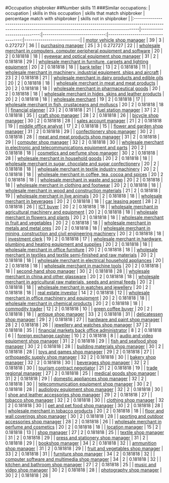 #Occupation shipbroker
##Number skills 11
###Similar occupations:
| occupation                                                                                                                                                    |   skills in this occupation |   skills that match shipbroker |   percentage match with shipbroker |   skills not in shipbroker |
|:--------------------------------------------------------------------------------------------------------------------------------------------------------------|----------------------------:|-------------------------------:|-----------------------------------:|---------------------------:|
| [motor vehicle shop manager](motor_vehicle_shop_manager.md)                                                                                                   |                          39 |                              3 |                           0.272727 |                         36 |
| [purchasing manager](purchasing_manager.md)                                                                                                                   |                          25 |                              3 |                           0.272727 |                         22 |
| [wholesale merchant in computers, computer peripheral equipment and software](wholesale_merchant_in_computers,_computer_peripheral_equipment_and_software.md) |                          20 |                              2 |                           0.181818 |                         18 |
| [eyewear and optical equipment shop manager](eyewear_and_optical_equipment_shop_manager.md)                                                                   |                          31 |                              2 |                           0.181818 |                         29 |
| [wholesale merchant in furniture, carpets and lighting equipment](wholesale_merchant_in_furniture,_carpets_and_lighting_equipment.md)                         |                          20 |                              2 |                           0.181818 |                         18 |
| [bank teller](bank_teller.md)                                                                                                                                 |                          13 |                              2 |                           0.181818 |                         11 |
| [wholesale merchant in machinery, industrial equipment, ships and aircraft](wholesale_merchant_in_machinery,_industrial_equipment,_ships_and_aircraft.md)     |                          23 |                              2 |                           0.181818 |                         21 |
| [wholesale merchant in dairy products and edible oils](wholesale_merchant_in_dairy_products_and_edible_oils.md)                                               |                          20 |                              2 |                           0.181818 |                         18 |
| [wholesale merchant in meat and meat products](wholesale_merchant_in_meat_and_meat_products.md)                                                               |                          20 |                              2 |                           0.181818 |                         18 |
| [wholesale merchant in pharmaceutical goods](wholesale_merchant_in_pharmaceutical_goods.md)                                                                   |                          20 |                              2 |                           0.181818 |                         18 |
| [wholesale merchant in hides, skins and leather products](wholesale_merchant_in_hides,_skins_and_leather_products.md)                                         |                          20 |                              2 |                           0.181818 |                         18 |
| [wholesale merchant](wholesale_merchant.md)                                                                                                                   |                          19 |                              2 |                           0.181818 |                         17 |
| [wholesale merchant in fish, crustaceans and molluscs](wholesale_merchant_in_fish,_crustaceans_and_molluscs.md)                                               |                          20 |                              2 |                           0.181818 |                         18 |
| [financial planner](financial_planner.md)                                                                                                                     |                          23 |                              2 |                           0.181818 |                         21 |
| [fuel station manager](fuel_station_manager.md)                                                                                                               |                          37 |                              2 |                           0.181818 |                         35 |
| [craft shop manager](craft_shop_manager.md)                                                                                                                   |                          28 |                              2 |                           0.181818 |                         26 |
| [bicycle shop manager](bicycle_shop_manager.md)                                                                                                               |                          30 |                              2 |                           0.181818 |                         28 |
| [sales account manager](sales_account_manager.md)                                                                                                             |                          21 |                              2 |                           0.181818 |                         19 |
| [middle office analyst](middle_office_analyst.md)                                                                                                             |                          17 |                              2 |                           0.181818 |                         15 |
| [flower and garden shop manager](flower_and_garden_shop_manager.md)                                                                                           |                          31 |                              2 |                           0.181818 |                         29 |
| [confectionery shop manager](confectionery_shop_manager.md)                                                                                                   |                          30 |                              2 |                           0.181818 |                         28 |
| [meat and meat products shop manager](meat_and_meat_products_shop_manager.md)                                                                                 |                          31 |                              2 |                           0.181818 |                         29 |
| [computer shop manager](computer_shop_manager.md)                                                                                                             |                          32 |                              2 |                           0.181818 |                         30 |
| [wholesale merchant in electronic and telecommunications equipment and parts](wholesale_merchant_in_electronic_and_telecommunications_equipment_and_parts.md) |                          20 |                              2 |                           0.181818 |                         18 |
| [cosmetics and perfume shop manager](cosmetics_and_perfume_shop_manager.md)                                                                                   |                          30 |                              2 |                           0.181818 |                         28 |
| [wholesale merchant in household goods](wholesale_merchant_in_household_goods.md)                                                                             |                          20 |                              2 |                           0.181818 |                         18 |
| [wholesale merchant in sugar, chocolate and sugar confectionery](wholesale_merchant_in_sugar,_chocolate_and_sugar_confectionery.md)                           |                          20 |                              2 |                           0.181818 |                         18 |
| [wholesale merchant in textile industry machinery](wholesale_merchant_in_textile_industry_machinery.md)                                                       |                          20 |                              2 |                           0.181818 |                         18 |
| [wholesale merchant in coffee, tea, cocoa and spices](wholesale_merchant_in_coffee,_tea,_cocoa_and_spices.md)                                                 |                          20 |                              2 |                           0.181818 |                         18 |
| [wholesale merchant in waste and scrap](wholesale_merchant_in_waste_and_scrap.md)                                                                             |                          20 |                              2 |                           0.181818 |                         18 |
| [wholesale merchant in clothing and footwear](wholesale_merchant_in_clothing_and_footwear.md)                                                                 |                          20 |                              2 |                           0.181818 |                         18 |
| [wholesale merchant in wood and construction materials](wholesale_merchant_in_wood_and_construction_materials.md)                                             |                          21 |                              2 |                           0.181818 |                         19 |
| [wholesale merchant in live animals](wholesale_merchant_in_live_animals.md)                                                                                   |                          20 |                              2 |                           0.181818 |                         18 |
| [wholesale merchant in beverages](wholesale_merchant_in_beverages.md)                                                                                         |                          20 |                              2 |                           0.181818 |                         18 |
| [car leasing agent](car_leasing_agent.md)                                                                                                                     |                          28 |                              2 |                           0.181818 |                         26 |
| [ICT buyer](ICT_buyer.md)                                                                                                                                     |                          20 |                              2 |                           0.181818 |                         18 |
| [wholesale merchant in agricultural machinery and equipment](wholesale_merchant_in_agricultural_machinery_and_equipment.md)                                   |                          20 |                              2 |                           0.181818 |                         18 |
| [wholesale merchant in flowers and plants](wholesale_merchant_in_flowers_and_plants.md)                                                                       |                          20 |                              2 |                           0.181818 |                         18 |
| [wholesale merchant in fruit and vegetables](wholesale_merchant_in_fruit_and_vegetables.md)                                                                   |                          20 |                              2 |                           0.181818 |                         18 |
| [wholesale merchant in metals and metal ores](wholesale_merchant_in_metals_and_metal_ores.md)                                                                 |                          20 |                              2 |                           0.181818 |                         18 |
| [wholesale merchant in mining, construction and civil engineering machinery](wholesale_merchant_in_mining,_construction_and_civil_engineering_machinery.md)   |                          20 |                              2 |                           0.181818 |                         18 |
| [investment clerk](investment_clerk.md)                                                                                                                       |                          19 |                              2 |                           0.181818 |                         17 |
| [wholesale merchant in hardware, plumbing and heating equipment and supplies](wholesale_merchant_in_hardware,_plumbing_and_heating_equipment_and_supplies.md) |                          20 |                              2 |                           0.181818 |                         18 |
| [wholesale merchant in office furniture](wholesale_merchant_in_office_furniture.md)                                                                           |                          20 |                              2 |                           0.181818 |                         18 |
| [wholesale merchant in textiles and textile semi-finished and raw materials](wholesale_merchant_in_textiles_and_textile_semi-finished_and_raw_materials.md)   |                          20 |                              2 |                           0.181818 |                         18 |
| [wholesale merchant in electrical household appliances](wholesale_merchant_in_electrical_household_appliances.md)                                             |                          20 |                              2 |                           0.181818 |                         18 |
| [wholesale merchant in machine tools](wholesale_merchant_in_machine_tools.md)                                                                                 |                          20 |                              2 |                           0.181818 |                         18 |
| [second-hand shop manager](second-hand_shop_manager.md)                                                                                                       |                          30 |                              2 |                           0.181818 |                         28 |
| [wholesale merchant in china and other glassware](wholesale_merchant_in_china_and_other_glassware.md)                                                         |                          20 |                              2 |                           0.181818 |                         18 |
| [wholesale merchant in agricultural raw materials, seeds and animal feeds](wholesale_merchant_in_agricultural_raw_materials,_seeds_and_animal_feeds.md)       |                          20 |                              2 |                           0.181818 |                         18 |
| [wholesale merchant in watches and jewellery](wholesale_merchant_in_watches_and_jewellery.md)                                                                 |                          20 |                              2 |                           0.181818 |                         18 |
| [real estate investor](real_estate_investor.md)                                                                                                               |                          14 |                              2 |                           0.181818 |                         12 |
| [wholesale merchant in office machinery and equipment](wholesale_merchant_in_office_machinery_and_equipment.md)                                               |                          20 |                              2 |                           0.181818 |                         18 |
| [wholesale merchant in chemical products](wholesale_merchant_in_chemical_products.md)                                                                         |                          20 |                              2 |                           0.181818 |                         18 |
| [commodity trader](commodity_trader.md)                                                                                                                       |                          12 |                              2 |                           0.181818 |                         10 |
| [green coffee buyer](green_coffee_buyer.md)                                                                                                                   |                          20 |                              2 |                           0.181818 |                         18 |
| [antique shop manager](antique_shop_manager.md)                                                                                                               |                          33 |                              2 |                           0.181818 |                         31 |
| [delicatessen shop manager](delicatessen_shop_manager.md)                                                                                                     |                          29 |                              2 |                           0.181818 |                         27 |
| [hardware and paint shop manager](hardware_and_paint_shop_manager.md)                                                                                         |                          28 |                              2 |                           0.181818 |                         26 |
| [jewellery and watches shop manager](jewellery_and_watches_shop_manager.md)                                                                                   |                          37 |                              2 |                           0.181818 |                         35 |
| [financial markets back office administrator](financial_markets_back_office_administrator.md)                                                                 |                           8 |                              2 |                           0.181818 |                          6 |
| [foreign exchange cashier](foreign_exchange_cashier.md)                                                                                                       |                          10 |                              2 |                           0.181818 |                          8 |
| [audio and video equipment shop manager](audio_and_video_equipment_shop_manager.md)                                                                           |                          31 |                              2 |                           0.181818 |                         29 |
| [fish and seafood shop manager](fish_and_seafood_shop_manager.md)                                                                                             |                          30 |                              2 |                           0.181818 |                         28 |
| [building materials shop manager](building_materials_shop_manager.md)                                                                                         |                          30 |                              2 |                           0.181818 |                         28 |
| [toys and games shop manager](toys_and_games_shop_manager.md)                                                                                                 |                          29 |                              2 |                           0.181818 |                         27 |
| [orthopaedic supply shop manager](orthopaedic_supply_shop_manager.md)                                                                                         |                          32 |                              2 |                           0.181818 |                         30 |
| [bakery shop manager](bakery_shop_manager.md)                                                                                                                 |                          32 |                              2 |                           0.181818 |                         30 |
| [beverages shop manager](beverages_shop_manager.md)                                                                                                           |                          32 |                              2 |                           0.181818 |                         30 |
| [tourism contract negotiator](tourism_contract_negotiator.md)                                                                                                 |                          21 |                              2 |                           0.181818 |                         19 |
| [trade regional manager](trade_regional_manager.md)                                                                                                           |                          27 |                              2 |                           0.181818 |                         25 |
| [medical goods shop manager](medical_goods_shop_manager.md)                                                                                                   |                          31 |                              2 |                           0.181818 |                         29 |
| [domestic appliances shop manager](domestic_appliances_shop_manager.md)                                                                                       |                          32 |                              2 |                           0.181818 |                         30 |
| [telecommunication equipment shop manager](telecommunication_equipment_shop_manager.md)                                                                       |                          30 |                              2 |                           0.181818 |                         28 |
| [audiology equipment shop manager](audiology_equipment_shop_manager.md)                                                                                       |                          32 |                              2 |                           0.181818 |                         30 |
| [shoe and leather accessories shop manager](shoe_and_leather_accessories_shop_manager.md)                                                                     |                          29 |                              2 |                           0.181818 |                         27 |
| [tobacco shop manager](tobacco_shop_manager.md)                                                                                                               |                          32 |                              2 |                           0.181818 |                         30 |
| [clothing shop manager](clothing_shop_manager.md)                                                                                                             |                          32 |                              2 |                           0.181818 |                         30 |
| [pet and pet food shop manager](pet_and_pet_food_shop_manager.md)                                                                                             |                          30 |                              2 |                           0.181818 |                         28 |
| [wholesale merchant in tobacco products](wholesale_merchant_in_tobacco_products.md)                                                                           |                          20 |                              2 |                           0.181818 |                         18 |
| [floor and wall coverings shop manager](floor_and_wall_coverings_shop_manager.md)                                                                             |                          30 |                              2 |                           0.181818 |                         28 |
| [sporting and outdoor accessories shop manager](sporting_and_outdoor_accessories_shop_manager.md)                                                             |                          28 |                              2 |                           0.181818 |                         26 |
| [wholesale merchant in perfume and cosmetics](wholesale_merchant_in_perfume_and_cosmetics.md)                                                                 |                          20 |                              2 |                           0.181818 |                         18 |
| [location manager](location_manager.md)                                                                                                                       |                          15 |                              2 |                           0.181818 |                         13 |
| [shop manager](shop_manager.md)                                                                                                                               |                          27 |                              2 |                           0.181818 |                         25 |
| [textile shop manager](textile_shop_manager.md)                                                                                                               |                          31 |                              2 |                           0.181818 |                         29 |
| [press and stationery shop manager](press_and_stationery_shop_manager.md)                                                                                     |                          31 |                              2 |                           0.181818 |                         29 |
| [bookshop manager](bookshop_manager.md)                                                                                                                       |                          34 |                              2 |                           0.181818 |                         32 |
| [ammunition shop manager](ammunition_shop_manager.md)                                                                                                         |                          31 |                              2 |                           0.181818 |                         29 |
| [fruit and vegetables shop manager](fruit_and_vegetables_shop_manager.md)                                                                                     |                          33 |                              2 |                           0.181818 |                         31 |
| [furniture shop manager](furniture_shop_manager.md)                                                                                                           |                          34 |                              2 |                           0.181818 |                         32 |
| [computer software and multimedia shop manager](computer_software_and_multimedia_shop_manager.md)                                                             |                          34 |                              2 |                           0.181818 |                         32 |
| [kitchen and bathroom shop manager](kitchen_and_bathroom_shop_manager.md)                                                                                     |                          27 |                              2 |                           0.181818 |                         25 |
| [music and video shop manager](music_and_video_shop_manager.md)                                                                                               |                          30 |                              2 |                           0.181818 |                         28 |
| [photography shop manager](photography_shop_manager.md)                                                                                                       |                          30 |                              2 |                           0.181818 |                         28 |
